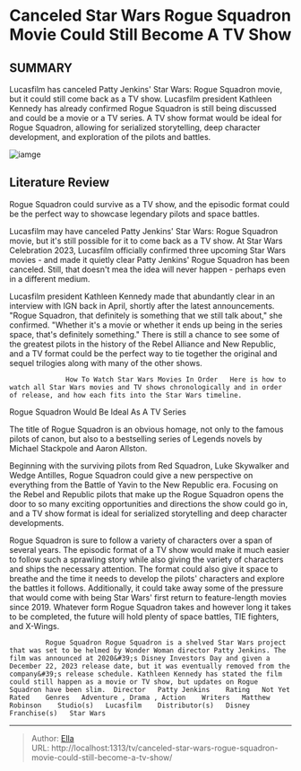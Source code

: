 # Canceled Star Wars Rogue Squadron Movie Could Still Become A TV Show


## SUMMARY 



  Lucasfilm has canceled Patty Jenkins&#39; Star Wars: Rogue Squadron movie, but it could still come back as a TV show.   Lucasfilm president Kathleen Kennedy has already confirmed Rogue Squadron is still being discussed and could be a movie or a TV series.   A TV show format would be ideal for Rogue Squadron, allowing for serialized storytelling, deep character development, and exploration of the pilots and battles.  

![iamge](https://static1.srcdn.com/wordpress/wp-content/uploads/2023/10/star-wars-rogue-squadron.jpg)

## Literature Review
Rogue Squadron could survive as a TV show, and the episodic format could be the perfect way to showcase legendary pilots and space battles. 




Lucasfilm may have canceled Patty Jenkins&#39; Star Wars: Rogue Squadron movie, but it&#39;s still possible for it to come back as a TV show. At Star Wars Celebration 2023, Lucasfilm officially confirmed three upcoming Star Wars movies - and made it quietly clear Patty Jenkins&#39; Rogue Squadron has been canceled. Still, that doesn&#39;t mea the idea will never happen - perhaps even in a different medium.




Lucasfilm president Kathleen Kennedy made that abundantly clear in an interview with IGN back in April, shortly after the latest announcements. &#34;Rogue Squadron, that definitely is something that we still talk about,&#34; she confirmed. &#34;Whether it&#39;s a movie or whether it ends up being in the series space, that&#39;s definitely something.&#34; There is still a chance to see some of the greatest pilots in the history of the Rebel Alliance and New Republic, and a TV format could be the perfect way to tie together the original and sequel trilogies along with many of the other shows.

                  How To Watch Star Wars Movies In Order   Here is how to watch all Star Wars movies and TV shows chronologically and in order of release, and how each fits into the Star Wars timeline.    


 Rogue Squadron Would Be Ideal As A TV Series 
          




The title of Rogue Squadron is an obvious homage, not only to the famous pilots of canon, but also to a bestselling series of Legends novels by Michael Stackpole and Aaron Allston.

Beginning with the surviving pilots from Red Squadron, Luke Skywalker and Wedge Antilles, Rogue Squadron could give a new perspective on everything from the Battle of Yavin to the New Republic era. Focusing on the Rebel and Republic pilots that make up the Rogue Squadron opens the door to so many exciting opportunities and directions the show could go in, and a TV show format is ideal for serialized storytelling and deep character developments.

Rogue Squadron is sure to follow a variety of characters over a span of several years. The episodic format of a TV show would make it much easier to follow such a sprawling story while also giving the variety of characters and ships the necessary attention. The format could also give it space to breathe and the time it needs to develop the pilots&#39; characters and explore the battles it follows. Additionally, it could take away some of the pressure that would come with being Star Wars&#39; first return to feature-length movies since 2019. Whatever form Rogue Squadron takes and however long it takes to be completed, the future will hold plenty of space battles, TIE fighters, and X-Wings.




             Rogue Squadron Rogue Squadron is a shelved Star Wars project that was set to be helmed by Wonder Woman director Patty Jenkins. The film was announced at 2020&#39;s Disney Investors Day and given a December 22, 2023 release date, but it was eventually removed from the company&#39;s release schedule. Kathleen Kennedy has stated the film could still happen as a movie or TV show, but updates on Rogue Squadron have been slim.  Director   Patty Jenkins    Rating   Not Yet Rated    Genres   Adventure , Drama , Action    Writers   Matthew Robinson    Studio(s)   Lucasfilm    Distributor(s)   Disney    Franchise(s)   Star Wars       


---

> Author: [Ella](https://instagram.hk.cn/)  
> URL: http://localhost:1313/tv/canceled-star-wars-rogue-squadron-movie-could-still-become-a-tv-show/  

